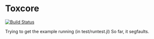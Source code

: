 # Toxcore

[![Build Status](https://travis-ci.org/SimonDanisch/Toxcore.jl.svg?branch=master)](https://travis-ci.org/SimonDanisch/Toxcore.jl)

Trying to get the example running (in test/runtest.jl)
So far, it segfaults.
